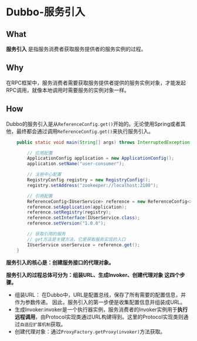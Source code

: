 # Dubbo-服务引入

## What

**服务引入** 是指服务消费者获取服务提供者的服务实例的过程。

## Why 

在RPC框架中，服务消费者需要获取服务提供者提供的服务实例对象，才能发起RPC调用，就像本地调用时需要服务的实例对象一样。

## How

Dubbo的服务引入是从`ReferenceConfig.get()`开始的。无论使用Spring或者其他，最终都会通过调用`ReferenceConfig.get()`来执行服务引入。

```java
    public static void main(String[] args) throws InterruptedException {

        // 应用配置
        ApplicationConfig application = new ApplicationConfig();
        application.setName("user-consumer");

        // 注册中心配置
        RegistryConfig registry = new RegistryConfig();
        registry.setAddress("zookeeper://localhost:2180");

        // 引用配置
        ReferenceConfig<IUserService> reference = new ReferenceConfig<>();
        reference.setApplication(application);
        reference.setRegistry(registry);
        reference.setInterface(IUserService.class);
        reference.setVersion("1.0.0");

        // 获取引用的服务
        // get方法是关键方法，它是获取服务实现的入口
        IUserService userService = reference.get();
    }
```

**服务引入的核心是：创建服务接口的代理对象。**

**服务引入的过程总体可分为：组装URL、生成Invoker、创建代理对象 这四个步骤。**

- 组装URL： 在Dubbo中，URL是配置总线，保存了所有需要的配置信息，并作为参数传递。 因此，服务引入的第一步便是收集配置信息并组装成URL。
- 生成Invoker:invoker是一个执行器实例，服务消费者的Invoker实例用于**执行远程调用**，由Protocol实现类通过URL构建得到。这里的Protocol实现类则通过`自适应扩展机制`获取。
- 创建代理对象：通过`ProxyFactory.getProxy(invoker)`方法获取。